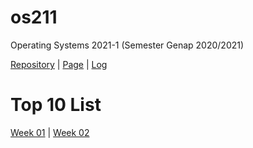 # os211
Operating Systems 2021-1 (Semester Genap 2020/2021)

[Repository](https://github.com/freezetabs/os211) | [Page](https://freezetabs.github.io/os211/) | [Log](https://github.com/freezetabs/os211/blob/master/TXT/mylog.txt)

# Top 10 List
[Week 01](w01.md/) | [Week 02](W02/)
